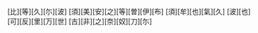[比][等][久][尓][波] [須][美][安][之][等][曽][伊][布] [須][牟][也][氣][久] [波][也][可][反][里][万][世] [古][非][之][奈][奴][刀][尓]
